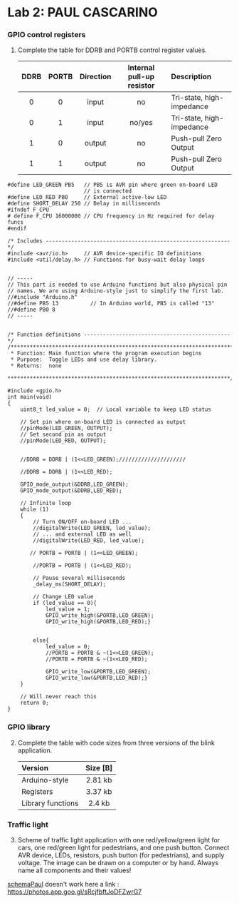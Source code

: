 # Lab 2: PAUL CASCARINO

### GPIO control registers

1. Complete the table for DDRB and PORTB control register values.

   | **DDRB** | **PORTB** | **Direction** | **Internal pull-up resistor** | **Description** |
   | :-: | :-: | :-: | :-: | :-- |
   | 0 | 0 | input | no | Tri-state, high-impedance |
   | 0 | 1 | input | no/yes | Tri-state, high-impedance |
   | 1 | 0 | output | no | Push-pull Zero Output|
   | 1 | 1 | output | no | Push-pull Zero Output|
   
```
#define LED_GREEN PB5   // PB5 is AVR pin where green on-board LED
                        // is connected
#define LED_RED PB0     // External active-low LED
#define SHORT_DELAY 250 // Delay in milliseconds
#ifndef F_CPU
# define F_CPU 16000000 // CPU frequency in Hz required for delay funcs
#endif

/* Includes ----------------------------------------------------------*/
#include <avr/io.h>     // AVR device-specific IO definitions
#include <util/delay.h> // Functions for busy-wait delay loops


// -----
// This part is needed to use Arduino functions but also physical pin
// names. We are using Arduino-style just to simplify the first lab.
//#include "Arduino.h"
//#define PB5 13          // In Arduino world, PB5 is called "13"
//#define PB0 8
// -----


/* Function definitions ----------------------------------------------*/
/**********************************************************************
 * Function: Main function where the program execution begins
 * Purpose:  Toggle LEDs and use delay library.
 * Returns:  none
 **********************************************************************/

#include <gpio.h>
int main(void)
{
    uint8_t led_value = 0;  // Local variable to keep LED status

    // Set pin where on-board LED is connected as output
    //pinMode(LED_GREEN, OUTPUT);
    // Set second pin as output
    //pinMode(LED_RED, OUTPUT);


    //DDRB = DDRB | (1<<LED_GREEN);/////////////////////

    //DDRB = DDRB | (1<<LED_RED);

    GPIO_mode_output(&DDRB,LED_GREEN);
    GPIO_mode_output(&DDRB,LED_RED);

    // Infinite loop
    while (1)
    {
        // Turn ON/OFF on-board LED ...
        //digitalWrite(LED_GREEN, led_value);
        // ... and external LED as well
        //digitalWrite(LED_RED, led_value);

       // PORTB = PORTB | (1<<LED_GREEN);

        //PORTB = PORTB | (1<<LED_RED);

        // Pause several milliseconds
        _delay_ms(SHORT_DELAY);

        // Change LED value
        if (led_value == 0){
            led_value = 1;
            GPIO_write_high(&PORTB,LED_GREEN);
            GPIO_write_high(&PORTB,LED_RED);}


        else{
            led_value = 0;
            //PORTB = PORTB & ~(1<<LED_GREEN);
            //PORTB = PORTB & ~(1<<LED_RED);

            GPIO_write_low(&PORTB,LED_GREEN);
            GPIO_write_low(&PORTB,LED_RED);}
    }

    // Will never reach this
    return 0;
}
```

### GPIO library

2. Complete the table with code sizes from three versions of the blink application.

   | **Version** | **Size [B]** |
   | :-- | :-: |
   | Arduino-style     | 2.81 kb |
   | Registers         | 3.37 kb  |
   | Library functions | 2.4 kb |

### Traffic light

3. Scheme of traffic light application with one red/yellow/green light for cars, one red/green light for pedestrians, and one push button. Connect AVR device, LEDs, resistors, push button (for pedestrians), and supply voltage. The image can be drawn on a computer or by hand. Always name all components and their values!

[schemaPaul](schemaPaul.jpg)
doesn't work
here a link : 
https://photos.app.goo.gl/sRcjfbftJoDFZwrG7
